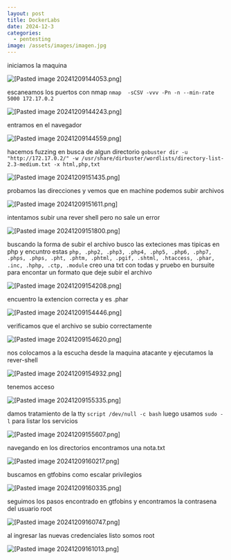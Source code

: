 ```yaml
---
layout: post
title: DockerLabs
date: 2024-12-3
categories:
  - pentesting
image: /assets/images/imagen.jpg
---
```

iniciamos la maquina 

![[Pasted image 20241209144053.png]](/imagenes/Pasted%20image%2020241209144053.png)

escaneamos los puertos con nmap `nmap  -sCSV -vvv -Pn -n --min-rate 5000 172.17.0.2`

![[Pasted image 20241209144243.png]](/imagenes/Pasted%20image%2020241209144243.png)

entramos en el navegador 

![[Pasted image 20241209144559.png]](/imagenes/Pasted%20image%2020241209144559.png)

hacemos fuzzing en busca de algun directorio  `gobuster dir -u "http://172.17.0.2/" -w /usr/share/dirbuster/wordlists/directory-list-2.3-medium.txt -x html,php,txt`

![[Pasted image 20241209151435.png]](/imagenes/Pasted%20image%2020241209151435.png)

probamos las direcciones y vemos que en machine podemos subir archivos 

![[Pasted image 20241209151611.png]](/imagenes/Pasted%20image%2020241209151611.png)

intentamos subir una rever shell pero no sale un error

![[Pasted image 20241209151800.png]](/imagenes/Pasted%20image%2020241209151800.png)

buscando la forma de subir el archivo busco las exteciones mas tipicas en php y encuntro estas `php, .php2, .php3, .php4, .php5, .php6, .php7, .phps, .phps, .pht, .phtm, .phtml, .pgif, .shtml, .htaccess, .phar, .inc, .hphp, .ctp, .module` creo una txt con todas y pruebo en bursuite para encontar un formato que deje subir el archivo

![[Pasted image 20241209154208.png]](/imagenes/Pasted%20image%2020241209154208.png)

encuentro la extencion correcta y es .phar

![[Pasted image 20241209154446.png]](/imagenes/Pasted%20image%2020241209154446.png) 

verificamos que el archivo se subio correctamente 

![[Pasted image 20241209154620.png]](/imagenes/Pasted%20image%2020241209154620.png)

nos colocamos a la escucha desde la maquina atacante y ejecutamos la rever-shell 

![[Pasted image 20241209154932.png]](/imagenes/Pasted%20image%2020241209154932.png)

tenemos acceso 

![[Pasted image 20241209155335.png]](/imagenes/Pasted%20image%2020241209155335.png)

damos tratamiento de la tty `script /dev/null -c bash` luego usamos `sudo -l` para listar los servicios 

![[Pasted image 20241209155607.png]](/imagenes/Pasted%20image%2020241209155607.png)

navegando en los directorios encontramos una nota.txt 

![[Pasted image 20241209160217.png]](/imagenes/Pasted%20image%2020241209160217.png)

buscamos en gtfobins como escalar privilegios 

![[Pasted image 20241209160335.png]](/imagenes/Pasted%20image%2020241209160335.png)

seguimos los pasos encontrado en gtfobins y encontramos la contrasena del usuario root 

![[Pasted image 20241209160747.png]](/imagenes/Pasted%20image%2020241209160747.png)

al ingresar las nuevas credenciales listo somos root 

![[Pasted image 20241209161013.png]](/imagenes/Pasted%20image%2020241209161013.png)